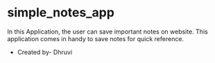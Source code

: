 # simple_notes_app

In this Application, the user can save important notes on website. This application comes in handy to save notes for quick reference.

- Created by- Dhruvi
